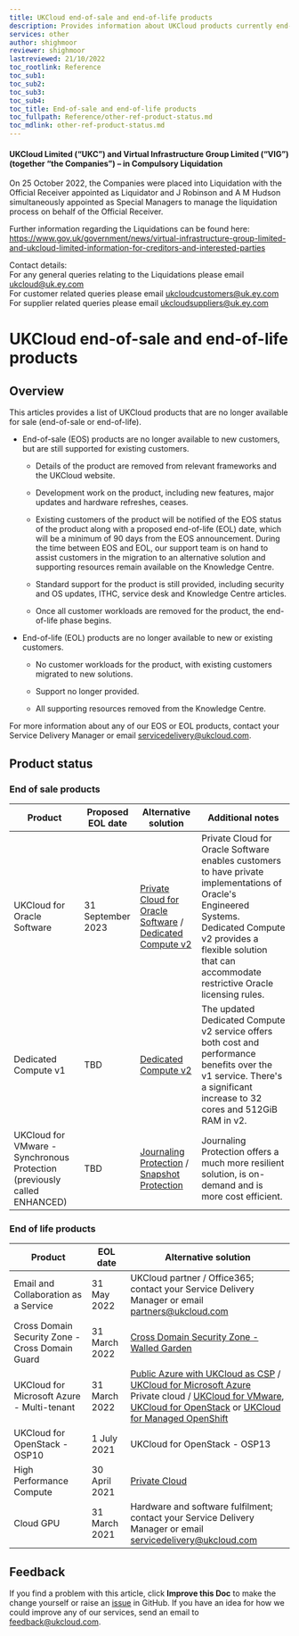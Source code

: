 ```yaml
---
title: UKCloud end-of-sale and end-of-life products
description: Provides information about UKCloud products currently end-of-sale (EOS) or end-of-life (EOL)
services: other
author: shighmoor
reviewer: shighmoor
lastreviewed: 21/10/2022
toc_rootlink: Reference
toc_sub1: 
toc_sub2:
toc_sub3:
toc_sub4:
toc_title: End-of-sale and end-of-life products
toc_fullpath: Reference/other-ref-product-status.md
toc_mdlink: other-ref-product-status.md
---
```


#### UKCloud Limited (“UKC”) and Virtual Infrastructure Group Limited (“VIG”) (together “the Companies”) – in Compulsory Liquidation

On 25 October 2022, the Companies were placed into Liquidation with the Official Receiver appointed as Liquidator and J Robinson and A M Hudson simultaneously appointed as Special Managers to manage the liquidation process on behalf of the Official Receiver.

Further information regarding the Liquidations can be found here: <https://www.gov.uk/government/news/virtual-infrastructure-group-limited-and-ukcloud-limited-information-for-creditors-and-interested-parties>

Contact details:<br>
For any general queries relating to the Liquidations please email <ukcloud@uk.ey.com><br>
For customer related queries please email <ukcloudcustomers@uk.ey.com><br>
For supplier related queries please email <ukcloudsuppliers@uk.ey.com>

# UKCloud end-of-sale and end-of-life products

## Overview

This articles provides a list of UKCloud products that are no longer available for sale (end-of-sale or end-of-life).

- End-of-sale (EOS) products are no longer available to new customers, but are still supported for existing customers.

  - Details of the product are removed from relevant frameworks and the UKCloud website.

  - Development work on the product, including new features, major updates and hardware refreshes, ceases.

  - Existing customers of the product will be notified of the EOS status of the product along with a proposed end-of-life (EOL) date, which will be a minimum of 90 days from the EOS announcement. During the time between EOS and EOL, our support team is on hand to assist customers in the migration to an alternative solution and supporting resources remain available on the Knowledge Centre.

  - Standard support for the product is still provided, including security and OS updates, ITHC, service desk and Knowledge Centre articles.

  - Once all customer workloads are removed for the product, the end-of-life phase begins.

- End-of-life (EOL) products are no longer available to new or existing customers.

  - No customer workloads for the product, with existing customers migrated to new solutions.

  - Support no longer provided.

  - All supporting resources removed from the Knowledge Centre.

For more information about any of our EOS or EOL products, contact your Service Delivery Manager or email <servicedelivery@ukcloud.com>.

## Product status

### End of sale products

Product | Proposed EOL date | Alternative solution | Additional notes
--------|-------------------|----------------------|-----------------
UKCloud for Oracle Software | 31 September 2023 | [Private Cloud for Oracle Software](https://ukcloud.com/app/uploads/2022/08/ukc-svc-237-private-cloud-for-oracle-software-service-definition-13.0-1-1.pdf) / [Dedicated Compute v2](https://ukcloud.com/app/uploads/2022/08/ukc-svc-227-dedicated-compute-v2-service-definition-13.0.pdf) | Private Cloud for Oracle Software enables customers to have private implementations of Oracle's Engineered Systems.<br>Dedicated Compute v2 provides a flexible solution that can accommodate restrictive Oracle licensing rules.
Dedicated Compute v1 | TBD | [Dedicated Compute v2](https://ukcloud.com/app/uploads/2022/08/ukc-svc-227-dedicated-compute-v2-service-definition-13.0.pdf) | The updated Dedicated Compute v2 service offers both cost and performance benefits over the v1 service. There's a significant increase to 32 cores and 512GiB RAM in v2.
UKCloud for VMware - Synchronous Protection (previously called ENHANCED) | TBD | [Journaling Protection](../vmware/vmw-sco-journaling-protection.md) / [Snapshot Protection](../vmware/vmw-sco-snapshot-protection.md) | Journaling Protection offers a much more resilient solution, is on-demand and is more cost efficient.

### End of life products

Product | EOL date | Alternative solution
--------|----------|---------------------
Email and Collaboration as a Service | 31 May 2022 | UKCloud partner / Office365; contact your Service Delivery Manager or email <partners@ukcloud.com>
Cross Domain Security Zone - Cross Domain Guard | 31 March 2022 | [Cross Domain Security Zone - Walled Garden](https://ukcloud.com/app/uploads/2022/08/ukc-svc-230-cross-domain-security-zone-service-definition-13.0-1.pdf)
UKCloud for Microsoft Azure - Multi-tenant | 31 March 2022 | [Public Azure with UKCloud as CSP](../azure/azs-how-use-ukc-csp.md) / [UKCloud for Microsoft Azure](https://ukcloud.com/app/uploads/2022/08/ukc-svc-240-ukcloud-for-microsoft-azure-service-definition-13.0.pdf)<br>Private cloud / [UKCloud for VMware](https://ukcloud.com/app/uploads/2022/08/ukc-svc-244-ukcloud-for-vmware-service-definition-13.0.pdf), [UKCloud for OpenStack](https://ukcloud.com/app/uploads/2022/08/ukc-svc-242-ukcloud-for-openstack-service-definition-13.0.pdf)  or [UKCloud for Managed OpenShift](https://ukcloud.com/app/uploads/2022/08/ukc-svc-241-ukcloud-for-red-hat-openshift-service-definition-13.0.pdf)
UKCloud for OpenStack - OSP10 | 1 July 2021 | UKCloud for OpenStack - OSP13
High Performance Compute | 30 April 2021 | [Private Cloud](https://ukcloud.com/app/uploads/2022/08/ukc-svc-236-private-cloud-service-definition-13.0.pdf)
Cloud GPU | 31 March 2021 | Hardware and software fulfilment; contact your Service Delivery Manager or email <servicedelivery@ukcloud.com>

## Feedback

If you find a problem with this article, click **Improve this Doc** to make the change yourself or raise an [issue](https://github.com/UKCloud/documentation/issues) in GitHub. If you have an idea for how we could improve any of our services, send an email to <feedback@ukcloud.com>.

